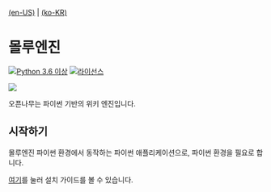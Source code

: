 [(en-US)](./readme-en.md) | [(ko-KR)](./readme.md)

# 몰루엔진
[![Python 3.6 이상](https://img.shields.io/badge/python->=%203.6-blue.svg)](https://python.org)
[![라이선스](https://img.shields.io/badge/license-BSD%203--Clause-lightgrey.svg)](./LICENSE)

![](https://w.namu.la/s/d85d3c39fd3b225bc05fd8d64fb4f334200644f7154148283e6dc731e25f9ac20a52aafd3de51e7e88dcb35cf7582cfcea9c9b65e530ec41178ea063f131fcc791dbd777745320848d2697e2041ecbd118dab5f5807c3d72472eb2a7eddb9aae)

오픈나무는 파이썬 기반의 위키 엔진입니다.

## 시작하기
몰루엔진 파이썬 환경에서 동작하는 파이썬 애플리케이션으로, 파이썬 환경을 필요로 합니다.

[여기](https://2du.pythonanywhere.com/w/설치법)를 눌러 설치 가이드를 볼 수 있습니다.
